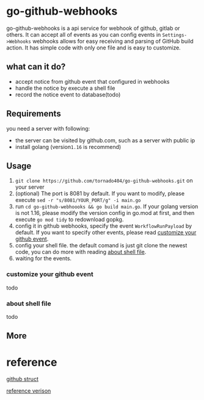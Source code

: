 # go-github-webhooks
go-github-webhooks is a api service for webhook of github, gitlab or others. It can accept all of events as you can config events in `Settings->Webhooks`
webhooks allows for easy receiving and parsing of GitHub build action. It has simple code with only one file and is easy to customize.
## what can it do?
- accept notice from github event that configured in webhooks
- handle the notice by execute a shell file
- record the notice event to database(todo)

## Requirements
you need a server with following:
- the server can be visited by github.com, such as a server with public ip
- install golang (version`1.16` is recommend)

## Usage
1. `git clone https://github.com/tornado404/go-github-webhooks.git` on your server
2. (optional) The port is 8081 by default. If you want to modify, please execute `sed -r "s/8081/YOUR_PORT/g" -i main.go`
3. run `cd go-github-webhoooks && go build main.go`. If your golang version is not 1.16, please modify the version config in go.mod at first, and then execute `go mod tidy` to redownload gopkg. 
4. config it in github webhooks, specify the event `WorkflowRunPayload` by default. If you want to specify other events, please read [customize your github event](#jump1).
5. config your shell file. the default comand is just git clone the newest code, you can do more with reading [about shell file](###jump2).
6. waiting for the events.

### <a id = "jump1">customize your github event</a>
todo

### <a id = "jump1">about shell file</a>
todo

## More

# reference

[github struct](https://pkg.go.dev/github.com/go-playground/webhooks/v6@v6.0.1/github#WorkflowJobPayload)

[reference verison](https://github.com/go-playground/webhooks)
